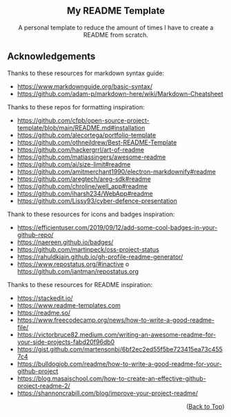 <!--- Title Section --->

<a name="top-of-page"></a>
<br />
<div align="center">
	<h2>My README Template</h2>
	<p>A personal template to reduce the amount of times I have to create a README from scratch.</p>
</div>


<!--- Acknowledgements Section --->

## Acknowledgements
Thanks to these resources for markdown syntax guide:
-	https://www.markdownguide.org/basic-syntax/
-	https://github.com/adam-p/markdown-here/wiki/Markdown-Cheatsheet

Thanks to these repos for formatting inspiration:
-	https://github.com/cfpb/open-source-project-template/blob/main/README.md#installation
-	https://github.com/alecortega/portfolio-template
-	https://github.com/othneildrew/Best-README-Template
-	https://github.com/hackergrrl/art-of-readme
-	https://github.com/matiassingers/awesome-readme
-	https://github.com/ai/size-limit#readme
-	https://github.com/amitmerchant1990/electron-markdownify#readme
-	https://github.com/aregtech/areg-sdk#readme
-	https://github.com/chroline/well_app#readme
-	https://github.com/iharsh234/WebApp#readme
-	https://github.com/Lissy93/cyber-defence-presentation

Thank to these resources for icons and badges inspiration:
-	https://efficientuser.com/2019/09/12/add-some-cool-badges-in-your-github-repo/
-	https://naereen.github.io/badges/
-	https://github.com/martinpeck/oss-project-status
-	https://rahuldkjain.github.io/gh-profile-readme-generator/
-	https://www.repostatus.org/#inactive
    o	https://github.com/jantman/repostatus.org

Thanks to these resources for README inspiration:
-	https://stackedit.io/
-	https://www.readme-templates.com
-	https://readme.so/
-	https://www.freecodecamp.org/news/how-to-write-a-good-readme-file/
-	https://victorbruce82.medium.com/writing-an-awesome-readme-for-your-side-projects-fabd20f96db0
-	https://gist.github.com/martensonbj/6bf2ec2ed55f5be723415ea73c4557c4
-	https://bulldogjob.com/readme/how-to-write-a-good-readme-for-your-github-project
-	https://blog.masaischool.com/how-to-create-an-effective-github-project-readme-2/
-	https://shannoncrabill.com/blog/improve-your-project-readme/

<p align="right">(<a href="#top-of-page">Back to Top</a>)</p>
